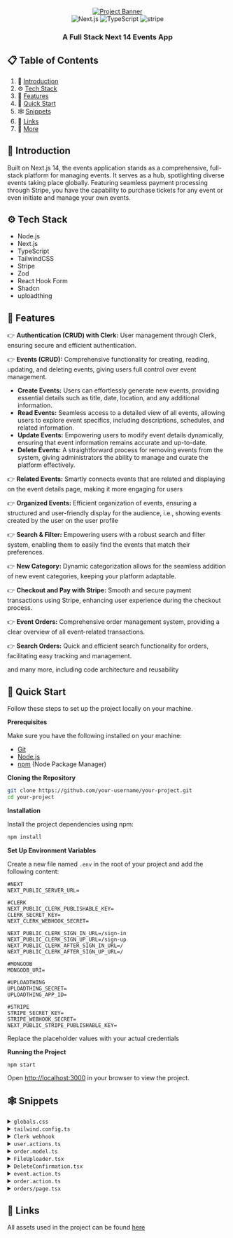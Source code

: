 <div align="center">
  <br />
   <a href="/" target="_blank">
      <img src="https://github.com/adrianhajdin/event_platform/assets/151519281/548975af-f0ed-4103-8834-fe93cf91862e" alt="Project Banner">
    </a>  
  <br />

  <div>
    <img src="https://img.shields.io/badge/-Next_JS_14-black?style=for-the-badge&logoColor=white&logo=nextdotjs&color=000000" alt="Next.js" />
    <img src="https://img.shields.io/badge/-TypeScript-black?style=for-the-badge&logoColor=white&logo=typescript&color=3178C6" alt="TypeScript" />
    <img src="https://img.shields.io/badge/-Stripe-black?style=for-the-badge&logoColor=white&logo=stripe&color=008CDD" alt="stripe" />
  </div>

  <h3 align="center">A Full Stack Next 14 Events App</h3>

</div>

## 📋 <a name="table">Table of Contents</a>

1. 🤖 [Introduction](#introduction)
2. ⚙️ [Tech Stack](#tech-stack)
3. 🔋 [Features](#features)
4. 🤸 [Quick Start](#quick-start)
5. 🕸️ [Snippets](#snippets)
6. 🔗 [Links](#links)
7. 🚀 [More](#more)

## <a name="introduction">🤖 Introduction</a>

Built on Next.js 14, the events application stands as a comprehensive, full-stack platform for managing events. It serves as a hub, spotlighting diverse events taking place globally. Featuring seamless payment processing through Stripe, you have the capability to purchase tickets for any event or even initiate and manage your own events.

## <a name="tech-stack">⚙️ Tech Stack</a>

- Node.js
- Next.js
- TypeScript
- TailwindCSS
- Stripe
- Zod
- React Hook Form
- Shadcn
- uploadthing

## <a name="features">🔋 Features</a>

👉 **Authentication (CRUD) with Clerk:** User management through Clerk, ensuring secure and efficient authentication.

👉 **Events (CRUD):** Comprehensive functionality for creating, reading, updating, and deleting events, giving users full control over event management.

- **Create Events:** Users can effortlessly generate new events, providing essential details such as title, date, location, and any additional information.
- **Read Events:** Seamless access to a detailed view of all events, allowing users to explore event specifics, including descriptions, schedules, and related information.
- **Update Events:** Empowering users to modify event details dynamically, ensuring that event information remains accurate and up-to-date.
- **Delete Events:** A straightforward process for removing events from the system, giving administrators the ability to manage and curate the platform effectively.

👉 **Related Events:** Smartly connects events that are related and displaying on the event details page, making it more engaging for users

👉 **Organized Events:** Efficient organization of events, ensuring a structured and user-friendly display for the audience, i.e., showing events created by the user on the user profile

👉 **Search & Filter:** Empowering users with a robust search and filter system, enabling them to easily find the events that match their preferences.

👉 **New Category:** Dynamic categorization allows for the seamless addition of new event categories, keeping your platform adaptable.

👉 **Checkout and Pay with Stripe:** Smooth and secure payment transactions using Stripe, enhancing user experience during the checkout process.

👉 **Event Orders:** Comprehensive order management system, providing a clear overview of all event-related transactions.

👉 **Search Orders:** Quick and efficient search functionality for orders, facilitating easy tracking and management.

and many more, including code architecture and reusability

## <a name="quick-start">🤸 Quick Start</a>

Follow these steps to set up the project locally on your machine.

**Prerequisites**

Make sure you have the following installed on your machine:

- [Git](https://git-scm.com/)
- [Node.js](https://nodejs.org/en)
- [npm](https://www.npmjs.com/) (Node Package Manager)

**Cloning the Repository**

```bash
git clone https://github.com/your-username/your-project.git
cd your-project
```

**Installation**

Install the project dependencies using npm:

```bash
npm install
```

**Set Up Environment Variables**

Create a new file named `.env` in the root of your project and add the following content:

```env
#NEXT
NEXT_PUBLIC_SERVER_URL=

#CLERK
NEXT_PUBLIC_CLERK_PUBLISHABLE_KEY=
CLERK_SECRET_KEY=
NEXT_CLERK_WEBHOOK_SECRET=

NEXT_PUBLIC_CLERK_SIGN_IN_URL=/sign-in
NEXT_PUBLIC_CLERK_SIGN_UP_URL=/sign-up
NEXT_PUBLIC_CLERK_AFTER_SIGN_IN_URL=/
NEXT_PUBLIC_CLERK_AFTER_SIGN_UP_URL=/

#MONGODB
MONGODB_URI=

#UPLOADTHING
UPLOADTHING_SECRET=
UPLOADTHING_APP_ID=

#STRIPE
STRIPE_SECRET_KEY=
STRIPE_WEBHOOK_SECRET=
NEXT_PUBLIC_STRIPE_PUBLISHABLE_KEY=
```

Replace the placeholder values with your actual credentials

**Running the Project**

```bash
npm start
```

Open [http://localhost:3000](http://localhost:3000) in your browser to view the project.

## <a name="snippets">🕸️ Snippets</a>

<details>
<summary><code>globals.css</code></summary>

```css
@tailwind base;
@tailwind components;
@tailwind utilities;

@layer base {
  :root {
    --background: 0 0% 100%;
    --foreground: 222.2 84% 4.9%;

    --card: 0 0% 100%;
    --card-foreground: 222.2 84% 4.9%;

    --popover: 0 0% 100%;
    --popover-foreground: 222.2 84% 4.9%;

    --primary: 222.2 47.4% 11.2%;
    --primary-foreground: 210 40% 98%;

    --secondary: 210 40% 96.1%;
    --secondary-foreground: 222.2 47.4% 11.2%;

    --muted: 210 40% 96.1%;
    --muted-foreground: 215.4 16.3% 46.9%;

    --accent: 210 40% 96.1%;
    --accent-foreground: 222.2 47.4% 11.2%;

    --destructive: 0 84.2% 60.2%;
    --destructive-foreground: 210 40% 98%;

    --border: 214.3 31.8% 91.4%;
    --input: 214.3 31.8% 91.4%;
    --ring: 222.2 84% 4.9%;

    --radius: 0.5rem;
  }

  .dark {
    --background: 222.2 84% 4.9%;
    --foreground: 210 40% 98%;

    --card: 222.2 84% 4.9%;
    --card-foreground: 210 40% 98%;

    --popover: 222.2 84% 4.9%;
    --popover-foreground: 210 40% 98%;

    --primary: 210 40% 98%;
    --primary-foreground: 222.2 47.4% 11.2%;

    --secondary: 217.2 32.6% 17.5%;
    --secondary-foreground: 210 40% 98%;

    --muted: 217.2 32.6% 17.5%;
    --muted-foreground: 215 20.2% 65.1%;

    --accent: 217.2 32.6% 17.5%;
    --accent-foreground: 210 40% 98%;

    --destructive: 0 62.8% 30.6%;
    --destructive-foreground: 210 40% 98%;

    --border: 217.2 32.6% 17.5%;
    --input: 217.2 32.6% 17.5%;
    --ring: 212.7 26.8% 83.9%;
  }
}

* {
  list-style: none;
  padding: 0;
  margin: 0;
  scroll-behavior: smooth;
}

body {
  font-family: var(--font-poppins);
}

.filter-grey {
  filter: brightness(0) saturate(100%) invert(47%) sepia(0%) saturate(217%) hue-rotate(
      32deg
    )
    brightness(98%) contrast(92%);
}

/* ========================================== TAILWIND STYLES */
@layer utilities {
  .wrapper {
    @apply max-w-7xl lg:mx-auto p-5 md:px-10 xl:px-0 w-full;
  }

  .flex-center {
    @apply flex justify-center items-center;
  }

  .flex-between {
    @apply flex justify-between items-center;
  }

  /* TYPOGRAPHY */
  /* 64 */
  .h1-bold {
    @apply font-bold text-[40px] leading-[48px] lg:text-[48px] lg:leading-[60px]  xl:text-[58px] xl:leading-[74px];
  }

  /* 40 */
  .h2-bold {
    @apply font-bold text-[32px] leading-[40px] lg:text-[36px] lg:leading-[44px] xl:text-[40px] xl:leading-[48px];
  }

  .h2-medium {
    @apply font-medium text-[32px] leading-[40px] lg:text-[36px] lg:leading-[44px] xl:text-[40px] xl:leading-[48px];
  }

  /* 36 */
  .h3-bold {
    @apply font-bold text-[28px] leading-[36px] md:text-[36px] md:leading-[44px];
  }

  .h3-medium {
    @apply font-medium text-[28px] leading-[36px] md:text-[36px] md:leading-[44px];
  }

  /* 32 */
  .h4-medium {
    @apply font-medium text-[32px] leading-[40px];
  }

  /* 28 */
  .h5-bold {
    @apply font-bold text-[28px] leading-[36px];
  }

  /* 24 */
  .p-bold-24 {
    @apply font-bold text-[24px] leading-[36px];
  }

  .p-medium-24 {
    @apply font-medium text-[24px] leading-[36px];
  }

  .p-regular-24 {
    @apply font-normal text-[24px] leading-[36px];
  }

  /* 20 */
  .p-bold-20 {
    @apply font-bold text-[20px] leading-[30px] tracking-[2%];
  }

  .p-semibold-20 {
    @apply text-[20px] font-semibold leading-[30px] tracking-[2%];
  }

  .p-medium-20 {
    @apply text-[20px] font-medium leading-[30px];
  }

  .p-regular-20 {
    @apply text-[20px] font-normal leading-[30px] tracking-[2%];
  }

  /* 18 */
  .p-semibold-18 {
    @apply text-[18px] font-semibold leading-[28px] tracking-[2%];
  }

  .p-medium-18 {
    @apply text-[18px] font-medium leading-[28px];
  }

  .p-regular-18 {
    @apply text-[18px] font-normal leading-[28px] tracking-[2%];
  }

  /* 16 */
  .p-bold-16 {
    @apply text-[16px] font-bold leading-[24px];
  }

  .p-medium-16 {
    @apply text-[16px] font-medium leading-[24px];
  }

  .p-regular-16 {
    @apply text-[16px] font-normal leading-[24px];
  }

  /* 14 */
  .p-semibold-14 {
    @apply text-[14px] font-semibold leading-[20px];
  }

  .p-medium-14 {
    @apply text-[14px] font-medium leading-[20px];
  }

  .p-regular-14 {
    @apply text-[14px] font-normal leading-[20px];
  }

  /* 12 */
  .p-medium-12 {
    @apply text-[12px] font-medium leading-[20px];
  }

  /* SHADCN OVERRIDES */
  .select-field {
    @apply w-full bg-grey-50 h-[54px] placeholder:text-grey-500 rounded-full p-regular-16 px-5 py-3 border-none focus-visible:ring-transparent focus:ring-transparent !important;
  }

  .input-field {
    @apply bg-grey-50 h-[54px] focus-visible:ring-offset-0 placeholder:text-grey-500 rounded-full p-regular-16 px-4 py-3 border-none focus-visible:ring-transparent !important;
  }

  .textarea {
    @apply bg-grey-50 flex flex-1 placeholder:text-grey-500 p-regular-16 px-5 py-3 border-none focus-visible:ring-transparent !important;
  }

  .button {
    @apply rounded-full h-[54px] p-regular-16;
  }

  .select-item {
    @apply py-3 cursor-pointer  focus:bg-primary-50;
  }

  .toggle-switch {
    @apply bg-gray-300 !important;
  }
}

/* ========================================== CLERK STYLES */
.cl-logoImage {
  height: 38px;
}

.cl-userButtonBox {
  flex-direction: row-reverse;
}

.cl-userButtonOuterIdentifier {
  font-size: 16px;
}

.cl-userButtonPopoverCard {
  right: 4px !important;
}

.cl-formButtonPrimary:hover,
.cl-formButtonPrimary:focus,
.cl-formButtonPrimary:active {
  background-color: #705cf7;
}

/* ========================================== REACT-DATEPICKER STYLES */
.datePicker {
  width: 100%;
}

.react-datepicker__input-container input {
  background-color: transparent;
  width: 100%;
  outline: none;
  margin-left: 16px;
}

.react-datepicker__day--selected {
  background-color: #624cf5 !important;
  color: #ffffff !important;
  border-radius: 4px;
}

.react-datepicker__time-list-item--selected {
  background-color: #624cf5 !important;
}
```

</details>

<details>
<summary><code>tailwind.config.ts</code></summary>

```typescript
/** @type {import('tailwindcss').Config} */
import { withUt } from "uploadthing/tw";

module.exports = withUt({
  darkMode: ["class"],
  content: [
    "./pages/**/*.{ts,tsx}",
    "./components/**/*.{ts,tsx}",
    "./app/**/*.{ts,tsx}",
    "./src/**/*.{ts,tsx}",
  ],
  theme: {
    container: {
      center: true,
      padding: "2rem",
      screens: {
        "2xl": "1400px",
      },
    },
    extend: {
      colors: {
        primary: {
          500: "#624CF5",
          50: " #F6F8FD",
          DEFAULT: "#624CF5",
          foreground: "hsl(var(--primary-foreground))",
        },
        coral: {
          500: "#15BF59",
        },

        grey: {
          600: "#545454", // Subdued - color name in figma
          500: "#757575",
          400: "#AFAFAF", // Disabled - color name in figma
          50: "#F6F6F6", // White Grey - color name in figma
        },
        black: "#000000",
        white: "#FFFFFF",
        border: "hsl(var(--border))",
        input: "hsl(var(--input))",
        ring: "hsl(var(--ring))",
        foreground: "hsl(var(--foreground))",
        secondary: {
          DEFAULT: "hsl(var(--secondary))",
          foreground: "hsl(var(--secondary-foreground))",
        },
        destructive: {
          DEFAULT: "hsl(var(--destructive))",
          foreground: "hsl(var(--destructive-foreground))",
        },
        muted: {
          DEFAULT: "hsl(var(--muted))",
          foreground: "hsl(var(--muted-foreground))",
        },
        accent: {
          DEFAULT: "hsl(var(--accent))",
          foreground: "hsl(var(--accent-foreground))",
        },
        popover: {
          DEFAULT: "hsl(var(--popover))",
          foreground: "hsl(var(--popover-foreground))",
        },
        card: {
          DEFAULT: "hsl(var(--card))",
          foreground: "hsl(var(--card-foreground))",
        },
      },
      fontFamily: {
        poppins: ["var(--font-poppins)"],
      },
      backgroundImage: {
        "dotted-pattern": "url('/assets/images/dotted-pattern.png')",
        "hero-img": "url('/assets/images/hero.png')",
      },
      borderRadius: {
        lg: "var(--radius)",
        md: "calc(var(--radius) - 2px)",
        sm: "calc(var(--radius) - 4px)",
      },
      keyframes: {
        "accordion-down": {
          from: { height: "0" },
          to: { height: "var(--radix-accordion-content-height)" },
        },
        "accordion-up": {
          from: { height: "var(--radix-accordion-content-height)" },
          to: { height: "0" },
        },
      },
      animation: {
        "accordion-down": "accordion-down 0.2s ease-out",
        "accordion-up": "accordion-up 0.2s ease-out",
      },
    },
  },
  plugins: [require("tailwindcss-animate")],
});
```

</details>

<details>
<summary><code>Clerk webhook</code></summary>

```typescript
import { Webhook } from "svix";
import { headers } from "next/headers";
import { WebhookEvent } from "@clerk/nextjs/server";
import { createUser, deleteUser, updateUser } from "@/lib/actions/user.actions";
import { clerkClient } from "@clerk/nextjs";
import { NextResponse } from "next/server";

export async function POST(req: Request) {
  // You can find this in the Clerk Dashboard -> Webhooks -> choose the webhook
  const WEBHOOK_SECRET = process.env.WEBHOOK_SECRET;

  if (!WEBHOOK_SECRET) {
    throw new Error(
      "Please add WEBHOOK_SECRET from Clerk Dashboard to .env or .env.local"
    );
  }

  // Get the headers
  const headerPayload = headers();
  const svix_id = headerPayload.get("svix-id");
  const svix_timestamp = headerPayload.get("svix-timestamp");
  const svix_signature = headerPayload.get("svix-signature");

  // If there are no headers, error out
  if (!svix_id || !svix_timestamp || !svix_signature) {
    return new Response("Error occured -- no svix headers", {
      status: 400,
    });
  }

  // Get the body
  const payload = await req.json();
  const body = JSON.stringify(payload);

  // Create a new Svix instance with your secret.
  const wh = new Webhook(WEBHOOK_SECRET);

  let evt: WebhookEvent;

  // Verify the payload with the headers
  try {
    evt = wh.verify(body, {
      "svix-id": svix_id,
      "svix-timestamp": svix_timestamp,
      "svix-signature": svix_signature,
    }) as WebhookEvent;
  } catch (err) {
    console.error("Error verifying webhook:", err);
    return new Response("Error occured", {
      status: 400,
    });
  }

  // Get the ID and type
  const { id } = evt.data;
  const eventType = evt.type;

  if (eventType === "user.created") {
    const { id, email_addresses, image_url, first_name, last_name, username } =
      evt.data;

    const user = {
      clerkId: id,
      email: email_addresses[0].email_address,
      username: username!,
      firstName: first_name,
      lastName: last_name,
      photo: image_url,
    };

    const newUser = await createUser(user);

    if (newUser) {
      await clerkClient.users.updateUserMetadata(id, {
        publicMetadata: {
          userId: newUser._id,
        },
      });
    }

    return NextResponse.json({ message: "OK", user: newUser });
  }

  if (eventType === "user.updated") {
    const { id, image_url, first_name, last_name, username } = evt.data;

    const user = {
      firstName: first_name,
      lastName: last_name,
      username: username!,
      photo: image_url,
    };

    const updatedUser = await updateUser(id, user);

    return NextResponse.json({ message: "OK", user: updatedUser });
  }

  if (eventType === "user.deleted") {
    const { id } = evt.data;

    const deletedUser = await deleteUser(id!);

    return NextResponse.json({ message: "OK", user: deletedUser });
  }

  return new Response("", { status: 200 });
}
```

</details>

<details>
<summary><code>user.actions.ts</code></summary>

```typescript
"use server";

import { revalidatePath } from "next/cache";

import { connectToDatabase } from "@/lib/database";
import User from "@/lib/database/models/user.model";
import Order from "@/lib/database/models/order.model";
import Event from "@/lib/database/models/event.model";
import { handleError } from "@/lib/utils";

import { CreateUserParams, UpdateUserParams } from "@/types";

export async function createUser(user: CreateUserParams) {
  try {
    await connectToDatabase();

    const newUser = await User.create(user);
    return JSON.parse(JSON.stringify(newUser));
  } catch (error) {
    handleError(error);
  }
}

export async function getUserById(userId: string) {
  try {
    await connectToDatabase();

    const user = await User.findById(userId);

    if (!user) throw new Error("User not found");
    return JSON.parse(JSON.stringify(user));
  } catch (error) {
    handleError(error);
  }
}

export async function updateUser(clerkId: string, user: UpdateUserParams) {
  try {
    await connectToDatabase();

    const updatedUser = await User.findOneAndUpdate({ clerkId }, user, {
      new: true,
    });

    if (!updatedUser) throw new Error("User update failed");
    return JSON.parse(JSON.stringify(updatedUser));
  } catch (error) {
    handleError(error);
  }
}

export async function deleteUser(clerkId: string) {
  try {
    await connectToDatabase();

    // Find user to delete
    const userToDelete = await User.findOne({ clerkId });

    if (!userToDelete) {
      throw new Error("User not found");
    }

    // Unlink relationships
    await Promise.all([
      // Update the 'events' collection to remove references to the user
      Event.updateMany(
        { _id: { $in: userToDelete.events } },
        { $pull: { organizer: userToDelete._id } }
      ),

      // Update the 'orders' collection to remove references to the user
      Order.updateMany(
        { _id: { $in: userToDelete.orders } },
        { $unset: { buyer: 1 } }
      ),
    ]);

    // Delete user
    const deletedUser = await User.findByIdAndDelete(userToDelete._id);
    revalidatePath("/");

    return deletedUser ? JSON.parse(JSON.stringify(deletedUser)) : null;
  } catch (error) {
    handleError(error);
  }
}
```

</details>

<details>
<summary><code>order.model.ts</code></summary>
  
```typescript
import { Schema, model, models, Document } from 'mongoose'

export interface IOrder extends Document {
createdAt: Date
stripeId: string
totalAmount: string
event: {
\_id: string
title: string
}
buyer: {
\_id: string
firstName: string
lastName: string
}
}

export type IOrderItem = {
\_id: string
totalAmount: string
createdAt: Date
eventTitle: string
eventId: string
buyer: string
}

const OrderSchema = new Schema({
createdAt: {
type: Date,
default: Date.now,
},
stripeId: {
type: String,
required: true,
unique: true,
},
totalAmount: {
type: String,
},
event: {
type: Schema.Types.ObjectId,
ref: 'Event',
},
buyer: {
type: Schema.Types.ObjectId,
ref: 'User',
},
})

const Order = models.Order || model('Order', OrderSchema)

export default Order

````

</details>

<details>
<summary><code>FileUploader.tsx</code></summary>

```typescript
'use client'

import { useCallback, Dispatch, SetStateAction } from 'react'
import type { FileWithPath } from '@uploadthing/react'
import { useDropzone } from '@uploadthing/react/hooks'
import { generateClientDropzoneAccept } from 'uploadthing/client'

import { Button } from '@/components/ui/button'
import { convertFileToUrl } from '@/lib/utils'

type FileUploaderProps = {
  onFieldChange: (url: string) => void
  imageUrl: string
  setFiles: Dispatch<SetStateAction<File[]>>
}

export function FileUploader({ imageUrl, onFieldChange, setFiles }: FileUploaderProps) {
  const onDrop = useCallback((acceptedFiles: FileWithPath[]) => {
    setFiles(acceptedFiles)
    onFieldChange(convertFileToUrl(acceptedFiles[0]))
  }, [])

  const { getRootProps, getInputProps } = useDropzone({
    onDrop,
    accept: 'image/*' ? generateClientDropzoneAccept(['image/*']) : undefined,
  })

  return (
    <div
      {...getRootProps()}
      className="flex-center bg-dark-3 flex h-72 cursor-pointer flex-col overflow-hidden rounded-xl bg-grey-50">
      <input {...getInputProps()} className="cursor-pointer" />

      {imageUrl ? (
        <div className="flex h-full w-full flex-1 justify-center ">
          <img
            src={imageUrl}
            alt="image"
            width={250}
            height={250}
            className="w-full object-cover object-center"
          />
        </div>
      ) : (
        <div className="flex-center flex-col py-5 text-grey-500">
          <img src="/assets/icons/upload.svg" width={77} height={77} alt="file upload" />
          <h3 className="mb-2 mt-2">Drag photo here</h3>
          <p className="p-medium-12 mb-4">SVG, PNG, JPG</p>
          <Button type="button" className="rounded-full">
            Select from computer
          </Button>
        </div>
      )}
    </div>
  )
}
````

</details>

<details>
<summary><code>DeleteConfirmation.tsx</code></summary>

```typescript
"use client";

import { useTransition } from "react";
import { usePathname } from "next/navigation";
import Image from "next/image";

import {
  AlertDialog,
  AlertDialogAction,
  AlertDialogCancel,
  AlertDialogContent,
  AlertDialogDescription,
  AlertDialogFooter,
  AlertDialogHeader,
  AlertDialogTitle,
  AlertDialogTrigger,
} from "@/components/ui/alert-dialog";

import { deleteEvent } from "@/lib/actions/event.actions";

export const DeleteConfirmation = ({ eventId }: { eventId: string }) => {
  const pathname = usePathname();
  let [isPending, startTransition] = useTransition();

  return (
    <AlertDialog>
      <AlertDialogTrigger>
        <Image
          src="/assets/icons/delete.svg"
          alt="edit"
          width={20}
          height={20}
        />
      </AlertDialogTrigger>

      <AlertDialogContent className="bg-white">
        <AlertDialogHeader>
          <AlertDialogTitle>Are you sure you want to delete?</AlertDialogTitle>
          <AlertDialogDescription className="p-regular-16 text-grey-600">
            This will permanently delete this event
          </AlertDialogDescription>
        </AlertDialogHeader>

        <AlertDialogFooter>
          <AlertDialogCancel>Cancel</AlertDialogCancel>

          <AlertDialogAction
            onClick={() =>
              startTransition(async () => {
                await deleteEvent({ eventId, path: pathname });
              })
            }
          >
            {isPending ? "Deleting..." : "Delete"}
          </AlertDialogAction>
        </AlertDialogFooter>
      </AlertDialogContent>
    </AlertDialog>
  );
};
```

</details>

<details>
<summary><code>event.action.ts</code></summary>

```typescript
"use server";

import { revalidatePath } from "next/cache";

import { connectToDatabase } from "@/lib/database";
import Event from "@/lib/database/models/event.model";
import User from "@/lib/database/models/user.model";
import Category from "@/lib/database/models/category.model";
import { handleError } from "@/lib/utils";

import {
  CreateEventParams,
  UpdateEventParams,
  DeleteEventParams,
  GetAllEventsParams,
  GetEventsByUserParams,
  GetRelatedEventsByCategoryParams,
} from "@/types";

const getCategoryByName = async (name: string) => {
  return Category.findOne({ name: { $regex: name, $options: "i" } });
};

const populateEvent = (query: any) => {
  return query
    .populate({
      path: "organizer",
      model: User,
      select: "_id firstName lastName",
    })
    .populate({ path: "category", model: Category, select: "_id name" });
};

// CREATE
export async function createEvent({ userId, event, path }: CreateEventParams) {
  try {
    await connectToDatabase();

    const organizer = await User.findById(userId);
    if (!organizer) throw new Error("Organizer not found");

    const newEvent = await Event.create({
      ...event,
      category: event.categoryId,
      organizer: userId,
    });
    revalidatePath(path);

    return JSON.parse(JSON.stringify(newEvent));
  } catch (error) {
    handleError(error);
  }
}

// GET ONE EVENT BY ID
export async function getEventById(eventId: string) {
  try {
    await connectToDatabase();

    const event = await populateEvent(Event.findById(eventId));

    if (!event) throw new Error("Event not found");

    return JSON.parse(JSON.stringify(event));
  } catch (error) {
    handleError(error);
  }
}

// UPDATE
export async function updateEvent({ userId, event, path }: UpdateEventParams) {
  try {
    await connectToDatabase();

    const eventToUpdate = await Event.findById(event._id);
    if (!eventToUpdate || eventToUpdate.organizer.toHexString() !== userId) {
      throw new Error("Unauthorized or event not found");
    }

    const updatedEvent = await Event.findByIdAndUpdate(
      event._id,
      { ...event, category: event.categoryId },
      { new: true }
    );
    revalidatePath(path);

    return JSON.parse(JSON.stringify(updatedEvent));
  } catch (error) {
    handleError(error);
  }
}

// DELETE
export async function deleteEvent({ eventId, path }: DeleteEventParams) {
  try {
    await connectToDatabase();

    const deletedEvent = await Event.findByIdAndDelete(eventId);
    if (deletedEvent) revalidatePath(path);
  } catch (error) {
    handleError(error);
  }
}

// GET ALL EVENTS
export async function getAllEvents({
  query,
  limit = 6,
  page,
  category,
}: GetAllEventsParams) {
  try {
    await connectToDatabase();

    const titleCondition = query
      ? { title: { $regex: query, $options: "i" } }
      : {};
    const categoryCondition = category
      ? await getCategoryByName(category)
      : null;
    const conditions = {
      $and: [
        titleCondition,
        categoryCondition ? { category: categoryCondition._id } : {},
      ],
    };

    const skipAmount = (Number(page) - 1) * limit;
    const eventsQuery = Event.find(conditions)
      .sort({ createdAt: "desc" })
      .skip(skipAmount)
      .limit(limit);

    const events = await populateEvent(eventsQuery);
    const eventsCount = await Event.countDocuments(conditions);

    return {
      data: JSON.parse(JSON.stringify(events)),
      totalPages: Math.ceil(eventsCount / limit),
    };
  } catch (error) {
    handleError(error);
  }
}

// GET EVENTS BY ORGANIZER
export async function getEventsByUser({
  userId,
  limit = 6,
  page,
}: GetEventsByUserParams) {
  try {
    await connectToDatabase();

    const conditions = { organizer: userId };
    const skipAmount = (page - 1) * limit;

    const eventsQuery = Event.find(conditions)
      .sort({ createdAt: "desc" })
      .skip(skipAmount)
      .limit(limit);

    const events = await populateEvent(eventsQuery);
    const eventsCount = await Event.countDocuments(conditions);

    return {
      data: JSON.parse(JSON.stringify(events)),
      totalPages: Math.ceil(eventsCount / limit),
    };
  } catch (error) {
    handleError(error);
  }
}

// GET RELATED EVENTS: EVENTS WITH SAME CATEGORY
export async function getRelatedEventsByCategory({
  categoryId,
  eventId,
  limit = 3,
  page = 1,
}: GetRelatedEventsByCategoryParams) {
  try {
    await connectToDatabase();

    const skipAmount = (Number(page) - 1) * limit;
    const conditions = {
      $and: [{ category: categoryId }, { _id: { $ne: eventId } }],
    };

    const eventsQuery = Event.find(conditions)
      .sort({ createdAt: "desc" })
      .skip(skipAmount)
      .limit(limit);

    const events = await populateEvent(eventsQuery);
    const eventsCount = await Event.countDocuments(conditions);

    return {
      data: JSON.parse(JSON.stringify(events)),
      totalPages: Math.ceil(eventsCount / limit),
    };
  } catch (error) {
    handleError(error);
  }
}
```

</details>

<details>
<summary><code>order.action.ts</code></summary>

```typescript
"use server";

import Stripe from "stripe";
import {
  CheckoutOrderParams,
  CreateOrderParams,
  GetOrdersByEventParams,
  GetOrdersByUserParams,
} from "@/types";
import { redirect } from "next/navigation";
import { handleError } from "../utils";
import { connectToDatabase } from "../database";
import Order from "../database/models/order.model";
import Event from "../database/models/event.model";
import { ObjectId } from "mongodb";
import User from "../database/models/user.model";

export const checkoutOrder = async (order: CheckoutOrderParams) => {
  const stripe = new Stripe(process.env.STRIPE_SECRET_KEY!);

  const price = order.isFree ? 0 : Number(order.price) * 100;

  try {
    const session = await stripe.checkout.sessions.create({
      line_items: [
        {
          price_data: {
            currency: "usd",
            unit_amount: price,
            product_data: {
              name: order.eventTitle,
            },
          },
          quantity: 1,
        },
      ],
      metadata: {
        eventId: order.eventId,
        buyerId: order.buyerId,
      },
      mode: "payment",
      success_url: `${process.env.NEXT_PUBLIC_SERVER_URL}/profile`,
      cancel_url: `${process.env.NEXT_PUBLIC_SERVER_URL}/`,
    });

    redirect(session.url!);
  } catch (error) {
    throw error;
  }
};

export const createOrder = async (order: CreateOrderParams) => {
  try {
    await connectToDatabase();

    const newOrder = await Order.create({
      ...order,
      event: order.eventId,
      buyer: order.buyerId,
    });

    return JSON.parse(JSON.stringify(newOrder));
  } catch (error) {
    handleError(error);
  }
};

// GET ORDERS BY EVENT
export async function getOrdersByEvent({
  searchString,
  eventId,
}: GetOrdersByEventParams) {
  try {
    await connectToDatabase();

    if (!eventId) throw new Error("Event ID is required");
    const eventObjectId = new ObjectId(eventId);

    const orders = await Order.aggregate([
      {
        $lookup: {
          from: "users",
          localField: "buyer",
          foreignField: "_id",
          as: "buyer",
        },
      },
      {
        $unwind: "$buyer",
      },
      {
        $lookup: {
          from: "events",
          localField: "event",
          foreignField: "_id",
          as: "event",
        },
      },
      {
        $unwind: "$event",
      },
      {
        $project: {
          _id: 1,
          totalAmount: 1,
          createdAt: 1,
          eventTitle: "$event.title",
          eventId: "$event._id",
          buyer: {
            $concat: ["$buyer.firstName", " ", "$buyer.lastName"],
          },
        },
      },
      {
        $match: {
          $and: [
            { eventId: eventObjectId },
            { buyer: { $regex: RegExp(searchString, "i") } },
          ],
        },
      },
    ]);

    return JSON.parse(JSON.stringify(orders));
  } catch (error) {
    handleError(error);
  }
}

// GET ORDERS BY USER
export async function getOrdersByUser({
  userId,
  limit = 3,
  page,
}: GetOrdersByUserParams) {
  try {
    await connectToDatabase();

    const skipAmount = (Number(page) - 1) * limit;
    const conditions = { buyer: userId };

    const orders = await Order.distinct("event._id")
      .find(conditions)
      .sort({ createdAt: "desc" })
      .skip(skipAmount)
      .limit(limit)
      .populate({
        path: "event",
        model: Event,
        populate: {
          path: "organizer",
          model: User,
          select: "_id firstName lastName",
        },
      });

    const ordersCount = await Order.distinct("event._id").countDocuments(
      conditions
    );

    return {
      data: JSON.parse(JSON.stringify(orders)),
      totalPages: Math.ceil(ordersCount / limit),
    };
  } catch (error) {
    handleError(error);
  }
}
```

</details>

<details>
<summary><code>orders/page.tsx</code></summary>

```typescript
import Search from "@/components/shared/Search";
import { getOrdersByEvent } from "@/lib/actions/order.actions";
import { formatDateTime, formatPrice } from "@/lib/utils";
import { SearchParamProps } from "@/types";
import { IOrderItem } from "@/lib/database/models/order.model";

const Orders = async ({ searchParams }: SearchParamProps) => {
  const eventId = (searchParams?.eventId as string) || "";
  const searchText = (searchParams?.query as string) || "";

  const orders = await getOrdersByEvent({ eventId, searchString: searchText });

  return (
    <>
      <section className=" bg-primary-50 bg-dotted-pattern bg-cover bg-center py-5 md:py-10">
        <h3 className="wrapper h3-bold text-center sm:text-left ">Orders</h3>
      </section>

      <section className="wrapper mt-8">
        <Search placeholder="Search buyer name..." />
      </section>

      <section className="wrapper overflow-x-auto">
        <table className="w-full border-collapse border-t">
          <thead>
            <tr className="p-medium-14 border-b text-grey-500">
              <th className="min-w-[250px] py-3 text-left">Order ID</th>
              <th className="min-w-[200px] flex-1 py-3 pr-4 text-left">
                Event Title
              </th>
              <th className="min-w-[150px] py-3 text-left">Buyer</th>
              <th className="min-w-[100px] py-3 text-left">Created</th>
              <th className="min-w-[100px] py-3 text-right">Amount</th>
            </tr>
          </thead>
          <tbody>
            {orders && orders.length === 0 ? (
              <tr className="border-b">
                <td colSpan={5} className="py-4 text-center text-gray-500">
                  No orders found.
                </td>
              </tr>
            ) : (
              <>
                {orders &&
                  orders.map((row: IOrderItem) => (
                    <tr
                      key={row._id}
                      className="p-regular-14 lg:p-regular-16 border-b "
                      style={{ boxSizing: "border-box" }}
                    >
                      <td className="min-w-[250px] py-4 text-primary-500">
                        {row._id}
                      </td>
                      <td className="min-w-[200px] flex-1 py-4 pr-4">
                        {row.eventTitle}
                      </td>
                      <td className="min-w-[150px] py-4">{row.buyer}</td>
                      <td className="min-w-[100px] py-4">
                        {formatDateTime(row.createdAt).dateTime}
                      </td>
                      <td className="min-w-[100px] py-4 text-right">
                        {formatPrice(row.totalAmount)}
                      </td>
                    </tr>
                  ))}
              </>
            )}
          </tbody>
        </table>
      </section>
    </>
  );
};

export default Orders;
```

</details>

## <a name="links">🔗 Links</a>

All assets used in the project can be found [here](https://drive.google.com/file/d/1O7Th9vWcbPIwJQB_mJR3507LUk2kYgVQ/view?usp=sharing)

#
